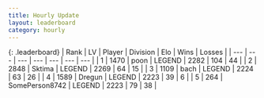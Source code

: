 ```yaml
---
title: Hourly Update
layout: leaderboard
category: hourly
---
```


{: .leaderboard}
| Rank | LV | Player | Division | Elo | Wins | Losses |
| --- | --- | --- | --- | --- | --- | --- |
| <span data-change="0">1</span> | 1470 | <span title="ID: 540690">poon</span> | LEGEND | <span data-change="0">2282</span> | <span data-change="0">104</span> | <span data-change="0">44</span> |
| <span data-change="0">2</span> | 2848 | <span title="ID: 353063">Sktima</span> | LEGEND | <span data-change="0">2269</span> | <span data-change="0">64</span> | <span data-change="0">15</span> |
| <span data-change="0">3</span> | 1109 | <span title="ID: 281795">bach</span> | LEGEND | <span data-change="0">2224</span> | <span data-change="0">63</span> | <span data-change="0">26</span> |
| <span data-change="0">4</span> | 1589 | <span title="ID: 337810">Dregun</span> | LEGEND | <span data-change="0">2223</span> | <span data-change="0">39</span> | <span data-change="0">6</span> |
| <span data-change="0">5</span> | 264 | <span title="ID: 573870">SomePerson8742</span> | LEGEND | <span data-change="0">2223</span> | <span data-change="0">79</span> | <span data-change="0">38</span> |